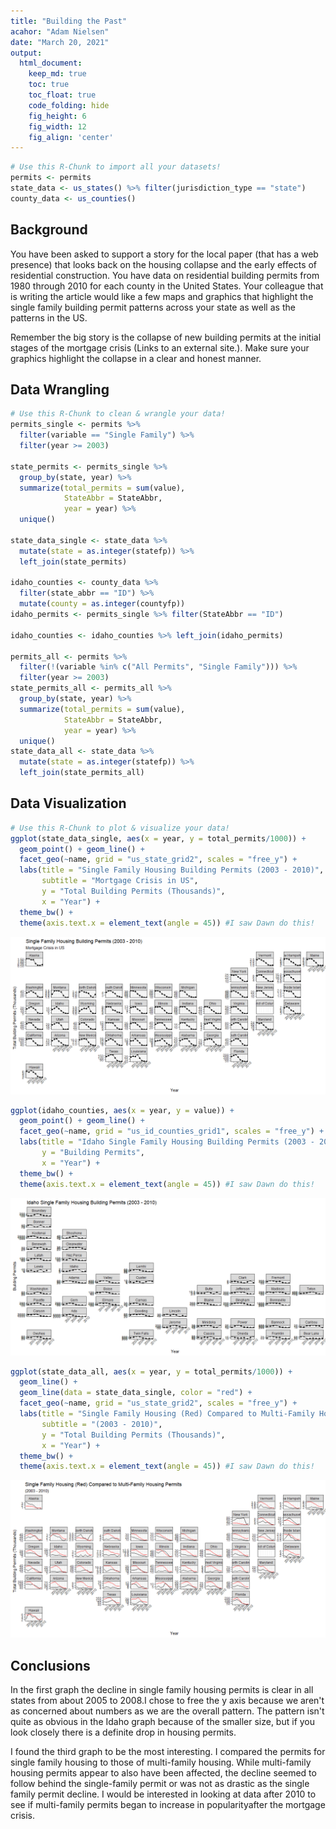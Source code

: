 ```yaml
---
title: "Building the Past"
acahor: "Adam Nielsen"
date: "March 20, 2021"
output:
  html_document:  
    keep_md: true
    toc: true
    toc_float: true
    code_folding: hide
    fig_height: 6
    fig_width: 12
    fig_align: 'center'
---
```







```r
# Use this R-Chunk to import all your datasets!
permits <- permits
state_data <- us_states() %>% filter(jurisdiction_type == "state")
county_data <- us_counties()
```

## Background

You have been asked to support a story for the local paper (that has a web presence) that looks back on the housing collapse and the early effects of residential construction. You have data on residential building permits from 1980 through 2010 for each county in the United States. Your colleague that is writing the article would like a few maps and graphics that highlight the single family building permit patterns across your state as well as the patterns in the US.

Remember the big story is the collapse of new building permits at the initial stages of the mortgage crisis (Links to an external site.). Make sure your graphics highlight the collapse in a clear and honest manner.
## Data Wrangling


```r
# Use this R-Chunk to clean & wrangle your data!
permits_single <- permits %>%
  filter(variable == "Single Family") %>%
  filter(year >= 2003)

state_permits <- permits_single %>%
  group_by(state, year) %>%
  summarize(total_permits = sum(value),
            StateAbbr = StateAbbr,
            year = year) %>%
  unique()

state_data_single <- state_data %>%
  mutate(state = as.integer(statefp)) %>%
  left_join(state_permits)

idaho_counties <- county_data %>% 
  filter(state_abbr == "ID") %>%
  mutate(county = as.integer(countyfp))
idaho_permits <- permits_single %>% filter(StateAbbr == "ID")

idaho_counties <- idaho_counties %>% left_join(idaho_permits)

permits_all <- permits %>%
  filter(!(variable %in% c("All Permits", "Single Family"))) %>%
  filter(year >= 2003)
state_permits_all <- permits_all %>%
  group_by(state, year) %>%
  summarize(total_permits = sum(value),
            StateAbbr = StateAbbr,
            year = year) %>%
  unique()
state_data_all <- state_data %>%
  mutate(state = as.integer(statefp)) %>%
  left_join(state_permits_all)
```

## Data Visualization


```r
# Use this R-Chunk to plot & visualize your data!
ggplot(state_data_single, aes(x = year, y = total_permits/1000)) +
  geom_point() + geom_line() +
  facet_geo(~name, grid = "us_state_grid2", scales = "free_y") +
  labs(title = "Single Family Housing Building Permits (2003 - 2010)",
       subtitle = "Mortgage Crisis in US",
       y = "Total Building Permits (Thousands)",
       x = "Year") +
  theme_bw() +
  theme(axis.text.x = element_text(angle = 45)) #I saw Dawn do this!
```

![](cs_11_files/figure-html/plot_data-1.png)<!-- -->

```r
ggplot(idaho_counties, aes(x = year, y = value)) +
  geom_point() + geom_line() +
  facet_geo(~name, grid = "us_id_counties_grid1", scales = "free_y") +
  labs(title = "Idaho Single Family Housing Building Permits (2003 - 2010)",
       y = "Building Permits",
       x = "Year") +
  theme_bw() +
  theme(axis.text.x = element_text(angle = 45)) #I saw Dawn do this!
```

![](cs_11_files/figure-html/plot_data-2.png)<!-- -->

```r
ggplot(state_data_all, aes(x = year, y = total_permits/1000)) +
  geom_line() +
  geom_line(data = state_data_single, color = "red") +
  facet_geo(~name, grid = "us_state_grid2", scales = "free_y") +
  labs(title = "Single Family Housing (Red) Compared to Multi-Family Housing Permits",
       subtitle = "(2003 - 2010)",
       y = "Total Building Permits (Thousands)",
       x = "Year") +
  theme_bw() +
  theme(axis.text.x = element_text(angle = 45)) #I saw Dawn do this!
```

![](cs_11_files/figure-html/plot_data-3.png)<!-- -->

## Conclusions
In the first graph the decline in single family housing permits is clear in all states from about 2005 to 2008.I chose to free the y axis because we aren't as concerned about numbers as we are the overall pattern. The pattern isn't quite as obvious in the Idaho graph because of the smaller size, but if you look closely there is a definite drop in housing permits.

I found the third graph to be the most interesting. I compared the permits for single family housing to those of multi-family housing. While multi-family housing permits appear to also have been affected, the decline seemed to follow behind the single-family permit or was not as drastic as the single family permit decline. I would be interested in looking at data after 2010 to see if multi-family permits began to increase in popularityafter the mortgage crisis.

